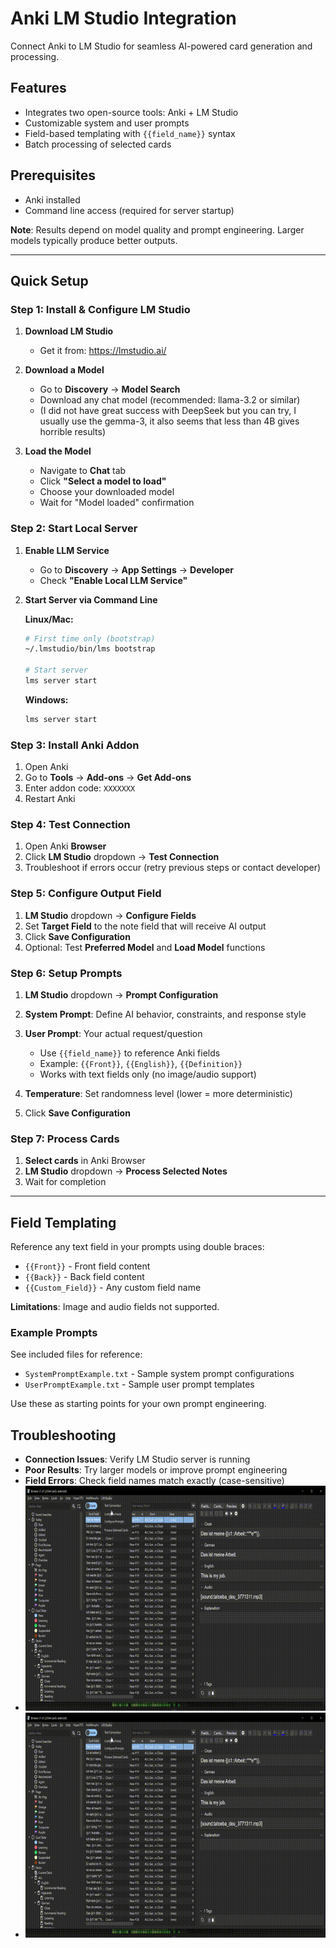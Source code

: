 # Anki LM Studio Integration

Connect Anki to LM Studio for seamless AI-powered card generation and processing.

## Features
- Integrates two open-source tools: Anki + LM Studio
- Customizable system and user prompts
- Field-based templating with `{{field_name}}` syntax
- Batch processing of selected cards

## Prerequisites
- Anki installed
- Command line access (required for server startup)

**Note**: Results depend on model quality and prompt engineering. Larger models typically produce better outputs.

---

## Quick Setup

### Step 1: Install & Configure LM Studio

1. **Download LM Studio**
   - Get it from: https://lmstudio.ai/

2. **Download a Model**
   - Go to **Discovery** → **Model Search**
   - Download any chat model (recommended: llama-3.2 or similar)
   - (I did not have great success with DeepSeek but you can try, I usually use the gemma-3, it also seems that less than 4B gives horrible results)

3. **Load the Model**
   - Navigate to **Chat** tab
   - Click **"Select a model to load"**
   - Choose your downloaded model
   - Wait for "Model loaded" confirmation

### Step 2: Start Local Server

1. **Enable LLM Service**
   - Go to **Discovery** → **App Settings** → **Developer**
   - Check **"Enable Local LLM Service"**

2. **Start Server via Command Line**

   **Linux/Mac:**
   ```bash
   # First time only (bootstrap)
   ~/.lmstudio/bin/lms bootstrap
   
   # Start server
   lms server start
   ```

   **Windows:**
   ```cmd
   lms server start
   ```

### Step 3: Install Anki Addon

1. Open Anki
2. Go to **Tools** → **Add-ons** → **Get Add-ons**
3. Enter addon code: `XXXXXXX`
4. Restart Anki

### Step 4: Test Connection

1. Open Anki **Browser**
2. Click **LM Studio** dropdown → **Test Connection**
3. Troubleshoot if errors occur (retry previous steps or contact developer)

### Step 5: Configure Output Field

1. **LM Studio** dropdown → **Configure Fields**
2. Set **Target Field** to the note field that will receive AI output
3. Click **Save Configuration**
4. Optional: Test **Preferred Model** and **Load Model** functions

### Step 6: Setup Prompts

1. **LM Studio** dropdown → **Prompt Configuration**

2. **System Prompt**: Define AI behavior, constraints, and response style

3. **User Prompt**: Your actual request/question
   - Use `{{field_name}}` to reference Anki fields
   - Example: `{{Front}}`, `{{English}}`, `{{Definition}}`
   - Works with text fields only (no image/audio support)

4. **Temperature**: Set randomness level (lower = more deterministic)

5. Click **Save Configuration**

### Step 7: Process Cards

1. **Select cards** in Anki Browser
2. **LM Studio** dropdown → **Process Selected Notes**
3. Wait for completion

---

## Field Templating

Reference any text field in your prompts using double braces:
- `{{Front}}` - Front field content
- `{{Back}}` - Back field content  
- `{{Custom_Field}}` - Any custom field name

**Limitations**: Image and audio fields not supported.


### Example Prompts
See included files for reference:
- `SystemPromptExample.txt` - Sample system prompt configurations
- `UserPromptExample.txt` - Sample user prompt templates

Use these as starting points for your own prompt engineering.


## Troubleshooting

- **Connection Issues**: Verify LM Studio server is running
- **Poor Results**: Try larger models or improve prompt engineering
- **Field Errors**: Check field names match exactly (case-sensitive)
- ![Alt text](Demo.gif)
- ![Demo](Demo.gif)
